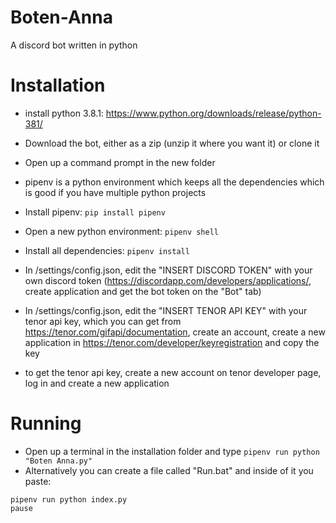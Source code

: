 # Boten-Anna
A discord bot written in python


# Installation
* install python 3.8.1: https://www.python.org/downloads/release/python-381/

* Download the bot, either as a zip (unzip it where you want it) or clone it

* Open up a command prompt in the new folder

* pipenv is a python environment which keeps all the dependencies which is good if you have multiple python projects

* Install pipenv: `pip install pipenv`

* Open a new python environment: `pipenv shell`

* Install all dependencies: `pipenv install`

* In /settings/config.json, edit the "INSERT DISCORD TOKEN" with your own discord token (https://discordapp.com/developers/applications/, create application and get the bot token on the "Bot" tab)

* In /settings/config.json, edit the "INSERT TENOR API KEY" with your tenor api key, which you can get from https://tenor.com/gifapi/documentation, create an account, create a new application in https://tenor.com/developer/keyregistration and copy the key
* to get the tenor api key, create a new account on tenor developer page, log in and create a new application



# Running

* Open up a terminal in the installation folder and type `pipenv run python "Boten Anna.py"`
* Alternatively you can create a file called "Run.bat" and inside of it you paste:
```
pipenv run python index.py
pause
```
